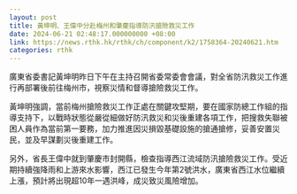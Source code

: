 ```yaml
---
layout: post
title: 黃坤明、王偉中分赴梅州和肇慶指導防汛搶險救災工作
date: 2024-06-21 02:48:17.000000000 +08:00
link: https://news.rthk.hk/rthk/ch/component/k2/1758364-20240621.htm
categories: rthk
---
```


廣東省委書記黃坤明昨日下午在主持召開省委常委會會議，對全省防汛救災工作進行再部署後前往梅州市，視察災情和督導搶險救災工作。

黃坤明強調，當前梅州搶險救災工作正處在關鍵攻堅期，要在國家防總工作組的指導支持下，以戰時狀態從嚴從細做好防汛救災和災後重建各項工作，把搜救失聯被困人員作為當前第一要務，加力推進因災損毀基礎設施的搶通搶修，妥善安置災民，並及早謀劃災後重建工作。

另外，省長王偉中就到肇慶市封開縣，檢查指導西江流域防汛搶險救災工作。受近期持續強降雨和上游來水影響，西江已發生今年第2號洪水，廣東省西江水位繼續上漲，預計將出現超10年一遇洪峰，成災致災風險增加。
